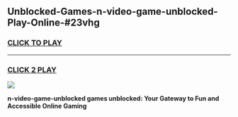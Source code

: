 
## Unblocked-Games-n-video-game-unblocked-Play-Online-#23vhg
<h3>
<a href="https://premium.freeplayer.one?title=n-video-game-unblocked&ref=27F">CLICK TO PLAY</a></h3>
<hr>

<h3>
<a href="https://premium.freeplayer.one?title=n-video-game-unblocked&ref=27F">CLICK 2 PLAY</a>
  
</h3>

<a href="https://premium.freeplayer.one?title=n-video-game-unblocked&ref=27F"><img src="https://clearcache.store/games.png"></a>


**n-video-game-unblocked games unblocked: Your Gateway to Fun and Accessible Online Gaming**
